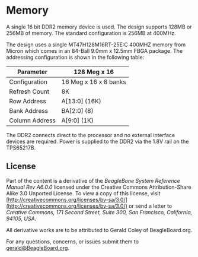 Memory
=======

A single 16 bit DDR2 memory device is used. The design supports 128MB or 256MB of memory. The standard configuration is 256MB at 400MHz.

The design uses a single MT47H128M16RT-25E:C 400MHZ memory from Micron which comes in an 84-Ball 9.0mm x 12.5mm FBGA package. The addressing configuration is shown in the following table:

| **Parameter** | **128 Meg x 16** |
|---------------|------------------|
| Configuration | 16 Meg x 16 x 8 banks|
| Refresh Count | 8K |
| Row Address | A[13:0] (16K)|
| Bank Address | BA[2:0] (8)|
| Column Address | A[9:0] (1K)|

The DDR2 connects direct to the processor and no external interface devices are required. Power is supplied to the DDR2 via the 1.8V rail on the TPS65217B.

License
--------
Part of the content is a derivative of the *BeagleBone System Reference Manual Rev A6.0.0*  licensed under the Creative Commons Attribution-Share Alike 3.0 Unported License. To view a copy of this license, visit [http://creativecommons.org/licenses/by-sa/3.0/](http://creativecommons.org/licenses/by-sa/3.0/) or send a letter to *Creative Commons, 171 Second Street, Suite 300, San Francisco, California, 94105, USA*.

All derivative works are to be attributed to Gerald Coley of BeagleBoard.org. 

For any questions, concerns, or issues submit them to gerald@BeagleBoard.org.